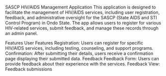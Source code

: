 SASCP HIV/AIDS Management Application
This application is designed to facilitate the management of HIV/AIDS services, including user registration, feedback, and administrative oversight for the SASCP (State AIDS and STI Control Program) in Ondo State. The app allows users to register for various HIV-related services, submit feedback, and manage these records through an admin panel.

Features
User Features
Registration: Users can register for specific HIV/AIDS services, including testing, counseling, and support programs.
Confirmation: After submitting their details, users receive a confirmation page displaying their submitted data.
Feedback
Feedback Form: Users can provide feedback about their experience with the services.
Feedback View: Feedback submissions
